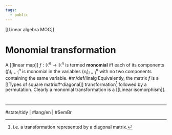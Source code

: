 ```yaml
---
tags:
  - public
---
```

[[Linear algebra MOC]]
# Monomial transformation

A [[linear map]] $f : \mathbb{K}^n \to \mathbb{K}^n$ is termed **monomial** iff each of its components $(f_i)_{i=1}^n$ is monomial in the variables $(x_i)_{i=1}^n$ with no two components containing the same variable. #m/def/linalg 
Equivalently, the matrix $f$ is a [[Types of square matrix#^diagonal]] transformation[^ie] followed by a permutation.
Clearly a monomial transformation is a [[Linear isomorphism]].

  [^ie]: i.e. a transformation represented by a diagonal matrix.

#
---
#state/tidy | #lang/en | #SemBr
